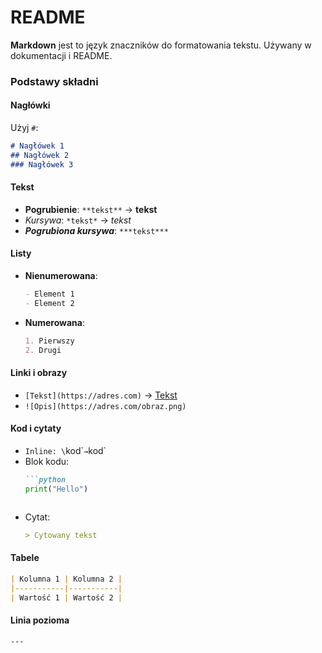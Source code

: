 # README

**Markdown** jest to język znaczników do formatowania tekstu. Używany w dokumentacji i README.  

### **Podstawy składni**  

#### **Nagłówki**  
Użyj `#`:  
```markdown
# Nagłówek 1  
## Nagłówek 2  
### Nagłówek 3  
```

#### **Tekst**  
- **Pogrubienie**: `**tekst**` → **tekst**  
- *Kursywa*: `*tekst*` → *tekst*  
- ***Pogrubiona kursywa***: `***tekst***`  

#### **Listy**  
- **Nienumerowana**:  
  ```markdown
  - Element 1  
  - Element 2  
  ```
- **Numerowana**:  
  ```markdown
  1. Pierwszy  
  2. Drugi  
  ```

#### **Linki i obrazy**  
- `[Tekst](https://adres.com)` → [Tekst](https://adres.com)  
- `![Opis](https://adres.com/obraz.png)`

#### **Kod i cytaty**  
- `Inline: \`kod\`` → `kod`  
- Blok kodu:  
  ```markdown
  ```python  
  print("Hello")  
  ```
  ```
- Cytat:  
  ```markdown
  > Cytowany tekst  
  ```

#### **Tabele**  
```markdown
| Kolumna 1 | Kolumna 2 |
|-----------|-----------|
| Wartość 1 | Wartość 2 |
```

#### **Linia pozioma**  
`---`  


